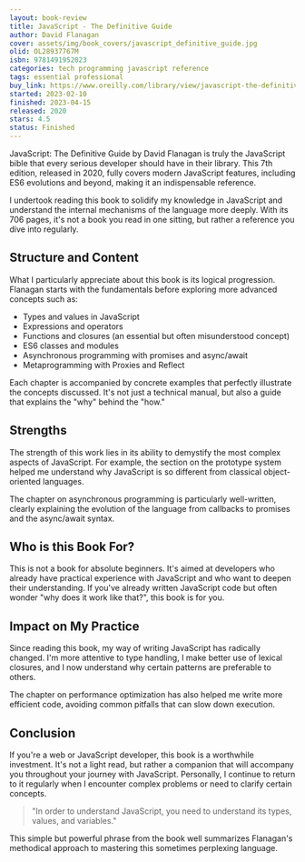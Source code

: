 ```yaml
---
layout: book-review
title: JavaScript - The Definitive Guide
author: David Flanagan
cover: assets/img/book_covers/javascript_definitive_guide.jpg
olid: OL28937767M
isbn: 9781491952023
categories: tech programming javascript reference
tags: essential professional
buy_link: https://www.oreilly.com/library/view/javascript-the-definitive/9781491952016/
started: 2023-02-10
finished: 2023-04-15
released: 2020
stars: 4.5
status: Finished
---
```


JavaScript: The Definitive Guide by David Flanagan is truly the JavaScript bible that every serious developer should have in their library. This 7th edition, released in 2020, fully covers modern JavaScript features, including ES6 evolutions and beyond, making it an indispensable reference.

I undertook reading this book to solidify my knowledge in JavaScript and understand the internal mechanisms of the language more deeply. With its 706 pages, it's not a book you read in one sitting, but rather a reference you dive into regularly.

## Structure and Content

What I particularly appreciate about this book is its logical progression. Flanagan starts with the fundamentals before exploring more advanced concepts such as:
- Types and values in JavaScript
- Expressions and operators
- Functions and closures (an essential but often misunderstood concept)
- ES6 classes and modules
- Asynchronous programming with promises and async/await
- Metaprogramming with Proxies and Reflect

Each chapter is accompanied by concrete examples that perfectly illustrate the concepts discussed. It's not just a technical manual, but also a guide that explains the "why" behind the "how."

## Strengths

The strength of this work lies in its ability to demystify the most complex aspects of JavaScript. For example, the section on the prototype system helped me understand why JavaScript is so different from classical object-oriented languages.

The chapter on asynchronous programming is particularly well-written, clearly explaining the evolution of the language from callbacks to promises and the async/await syntax.

## Who is this Book For?

This is not a book for absolute beginners. It's aimed at developers who already have practical experience with JavaScript and who want to deepen their understanding. If you've already written JavaScript code but often wonder "why does it work like that?", this book is for you.

## Impact on My Practice

Since reading this book, my way of writing JavaScript has radically changed. I'm more attentive to type handling, I make better use of lexical closures, and I now understand why certain patterns are preferable to others.

The chapter on performance optimization has also helped me write more efficient code, avoiding common pitfalls that can slow down execution.

## Conclusion

If you're a web or JavaScript developer, this book is a worthwhile investment. It's not a light read, but rather a companion that will accompany you throughout your journey with JavaScript. Personally, I continue to return to it regularly when I encounter complex problems or need to clarify certain concepts.

> "In order to understand JavaScript, you need to understand its types, values, and variables."

This simple but powerful phrase from the book well summarizes Flanagan's methodical approach to mastering this sometimes perplexing language.
